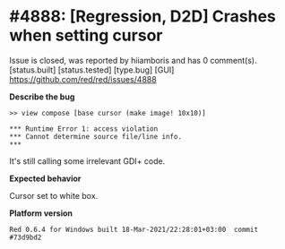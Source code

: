 
#4888: [Regression, D2D] Crashes when setting cursor
================================================================================
Issue is closed, was reported by hiiamboris and has 0 comment(s).
[status.built] [status.tested] [type.bug] [GUI]
<https://github.com/red/red/issues/4888>

**Describe the bug**
```
>> view compose [base cursor (make image! 10x10)]

*** Runtime Error 1: access violation
*** Cannot determine source file/line info.
***
```
It's still calling some irrelevant GDI+ code.

**Expected behavior**

Cursor set to white box.

**Platform version**
```
Red 0.6.4 for Windows built 18-Mar-2021/22:28:01+03:00  commit #73d9bd2
```




